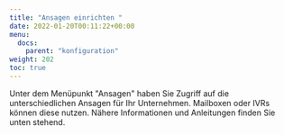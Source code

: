 ```yaml
---
title: "Ansagen einrichten "
date: 2022-01-20T00:11:22+00:00
menu:
  docs:
    parent: "konfiguration"
weight: 202
toc: true
---
```


Unter dem Menüpunkt "Ansagen" haben Sie Zugriff auf die unterschiedlichen Ansagen für Ihr Unternehmen. Mailboxen oder IVRs können diese nutzen. Nähere Informationen und Anleitungen finden Sie unten stehend. 